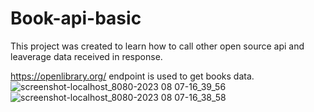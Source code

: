 # Book-api-basic

This project was created to learn how to call other open source api and leaverage data received in response.

https://openlibrary.org/ endpoint is used to get books data.
![screenshot-localhost_8080-2023 08 07-16_39_56](https://github.com/Akanksha-cedcoss/Book-api-basic/assets/98630812/8d9b8b1f-d8cd-4b10-a1fb-6c7afee56f87)
![screenshot-localhost_8080-2023 08 07-16_38_58](https://github.com/Akanksha-cedcoss/Book-api-basic/assets/98630812/ec88d8a8-025d-40d0-b191-4623bc7f2516)

